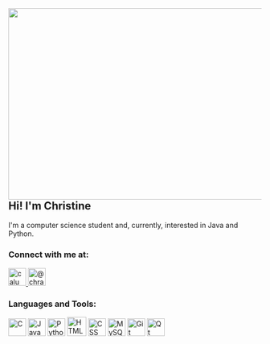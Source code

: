 <img align="right" width="540" height="380" src="https://user-images.githubusercontent.com/80801050/131340786-7e37dd91-dbc1-4d61-a997-09fb22dd5300.gif">

<h2>Hi! I'm Christine</h2>
<p>I'm a computer science student and, currently, interested in Java and Python.<p>

  
<h3>Connect with me at:</h3>
<p>
  <a href = "https://mail.google.com/mail/?view=cm&fs=1&to=calumbiranc@gmail.com"> 
   <img src="https://cdn.icon-icons.com/icons2/2631/PNG/512/gmail_new_logo_icon_159149.png" width=35 alt="calumbiranc@gmail.com">
 </a>
 <a href = "https://twitter.com/chraem2"> 
   <img src="https://cdn.icon-icons.com/icons2/1211/PNG/128/1491579542-yumminkysocialmedia22_83078.png" width=35 alt="@chraem2">
 </a>
</p>
  
<h3>Languages and Tools:</h3>
<p>
  <img src="https://cdn.icon-icons.com/icons2/2415/PNG/128/c_original_logo_icon_146611.png" width=35  height=35 alt="C">
  <img src="https://cdn.icon-icons.com/icons2/2415/PNG/128/java_original_logo_icon_146458.png" width=35  height=35 alt="Java">
  <img src="https://cdn.icon-icons.com/icons2/2415/PNG/128/python_original_logo_icon_146381.png" width=35  height=35 alt="Python">
  <img src="https://cdn.icon-icons.com/icons2/844/PNG/128/HTML5_icon-icons.com_67090.png" width=38  height=38 alt="HTML5">
  <img src="https://cdn.icon-icons.com/icons2/2107/PNG/128/file_type_css_icon_130661.png" width=35  height=35 alt="CSS">
  <img src="https://cdn.icon-icons.com/icons2/2415/PNG/512/mysql_original_wordmark_logo_icon_146417.png" width=35  height=35 alt="MySQL">
  <img src="https://cdn.icon-icons.com/icons2/2108/PNG/128/git_icon_130933.png" width=35  height=35 alt="Git Bash">
  <img src="https://cdn.icon-icons.com/icons2/1381/PNG/128/qt_94938.png" width=35  height=35 alt="Qt Designer">
</p>

